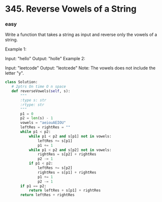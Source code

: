 # 345. Reverse Vowels of a String
### easy
Write a function that takes a string as input and reverse only the vowels of a string.

Example 1:

Input: "hello"
Output: "holle"
Example 2:

Input: "leetcode"
Output: "leotcede"
Note:
The vowels does not include the letter "y".

 

 ```python
 class Solution:
    # 2ptrs On time O n space
    def reverseVowels(self, s):
        """
        :type s: str
        :rtype: str
        """
        p1 = 0
        p2 = len(s) - 1
        vowels = "aeiouAEIOU"
        leftRes = rightRes = ""
        while p1 < p2:
            while p1 < p2 and s[p1] not in vowels:
                leftRes += s[p1]
                p1 += 1
            while p1 < p2 and s[p2] not in vowels:
                rightRes = s[p2] + rightRes
                p2 -= 1
            if p1 < p2:
                leftRes += s[p2]
                rightRes = s[p1] + rightRes
                p1 += 1
                p2 -= 1
        if p1 == p2:
            return leftRes + s[p1] + rightRes
        return leftRes + rightRes
 ```